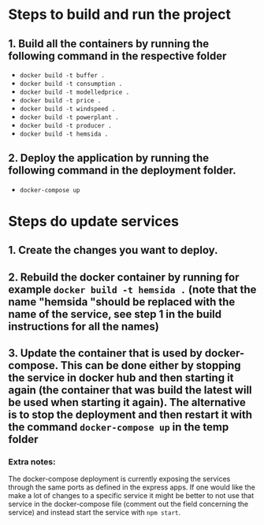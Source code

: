 # Steps to build and run the project

## 1. Build all the containers by running the following command in the respective folder
 - `docker build -t buffer .`
 - `docker build -t consumption .`
 - `docker build -t modelledprice .`
 - `docker build -t price .`
 - `docker build -t windspeed .`
 - `docker build -t powerplant .`
 - `docker build -t producer .`
 - `docker build -t hemsida .`

## 2. Deploy the application by running the following command in the deployment folder.
 - `docker-compose up`

# Steps do update services

## 1. Create the changes you want to deploy.

## 2. Rebuild the docker container by running for example `docker build -t hemsida .` (note that the name "hemsida "should be replaced with the name of the service, see step 1 in the build instructions for all the names)

## 3. Update the container that is used by docker-compose. This can be done either by stopping the service in docker hub and then starting it again (the container that was build the latest will be used when starting it again). The alternative is to stop the deployment and then restart it with the command `docker-compose up` in the temp folder

### Extra notes:
The docker-compose deployment is currently exposing the services through the same ports as defined in the express apps. If one would like the make a lot of changes to a specific service it might be better to not use that service in the docker-compose file (comment out the field concerning the service) and instead start the service with `npm start`.
